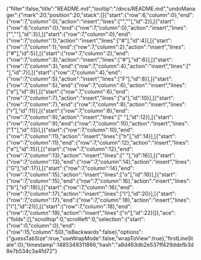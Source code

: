 {"filter":false,"title":"README.md","tooltip":"/docs/README.md","undoManager":{"mark":20,"position":20,"stack":[[{"start":{"row":6,"column":0},"end":{"row":7,"column":0},"action":"insert","lines":["",""],"id":2}],[{"start":{"row":6,"column":0},"end":{"row":7,"column":0},"action":"insert","lines":["",""],"id":3}],[{"start":{"row":7,"column":0},"end":{"row":7,"column":1},"action":"insert","lines":["#"],"id":4}],[{"start":{"row":7,"column":1},"end":{"row":7,"column":2},"action":"insert","lines":["#"],"id":5}],[{"start":{"row":7,"column":2},"end":{"row":7,"column":3},"action":"insert","lines":["#"],"id":6}],[{"start":{"row":7,"column":3},"end":{"row":7,"column":4},"action":"insert","lines":[" "],"id":7}],[{"start":{"row":7,"column":4},"end":{"row":7,"column":5},"action":"insert","lines":["F"],"id":8}],[{"start":{"row":7,"column":5},"end":{"row":7,"column":6},"action":"insert","lines":["e"],"id":9}],[{"start":{"row":7,"column":6},"end":{"row":7,"column":7},"action":"insert","lines":["a"],"id":10}],[{"start":{"row":7,"column":7},"end":{"row":7,"column":8},"action":"insert","lines":["r"],"id":11}],[{"start":{"row":7,"column":8},"end":{"row":7,"column":9},"action":"insert","lines":[" "],"id":12}],[{"start":{"row":7,"column":9},"end":{"row":7,"column":10},"action":"insert","lines":["T"],"id":13}],[{"start":{"row":7,"column":10},"end":{"row":7,"column":11},"action":"insert","lines":["h"],"id":14}],[{"start":{"row":7,"column":11},"end":{"row":7,"column":12},"action":"insert","lines":["e"],"id":15}],[{"start":{"row":7,"column":12},"end":{"row":7,"column":13},"action":"insert","lines":[" "],"id":16}],[{"start":{"row":7,"column":13},"end":{"row":7,"column":14},"action":"insert","lines":["G"],"id":17}],[{"start":{"row":7,"column":14},"end":{"row":7,"column":15},"action":"insert","lines":["o"],"id":18}],[{"start":{"row":7,"column":15},"end":{"row":7,"column":16},"action":"insert","lines":["b"],"id":19}],[{"start":{"row":7,"column":16},"end":{"row":7,"column":17},"action":"insert","lines":["l"],"id":20}],[{"start":{"row":7,"column":17},"end":{"row":7,"column":18},"action":"insert","lines":["i"],"id":21}],[{"start":{"row":7,"column":18},"end":{"row":7,"column":19},"action":"insert","lines":["n"],"id":22}]]},"ace":{"folds":[],"scrolltop":0,"scrollleft":0,"selection":{"start":{"row":0,"column":0},"end":{"row":15,"column":50},"isBackwards":false},"options":{"guessTabSize":true,"useWrapMode":false,"wrapToView":true},"firstLineState":0},"timestamp":1485349311866,"hash":"a8d463db2e537ff429ddefb3d8e7b534c3a4fd72"}